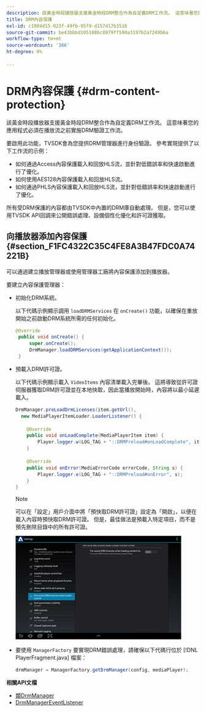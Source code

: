 ```yaml
---
description: 該黃金時段播放器支援黃金時段DRM整合作為自定義DRM工作流。 這意味著您的應用程式必須在播放流之前實施DRM驗證工作流。
title: DRM內容保護
exl-id: c1904d15-023f-49fb-95f9-d157d17b3516
source-git-commit: be43bbbd1051886c8979ff590a3197b2a7249b6a
workflow-type: tm+mt
source-wordcount: '366'
ht-degree: 0%

---
```


# DRM內容保護 {#drm-content-protection}

該黃金時段播放器支援黃金時段DRM整合作為自定義DRM工作流。 這意味著您的應用程式必須在播放流之前實施DRM驗證工作流。

要啟用此功能，TVSDK會為您提供DRM管理器進行身份驗證。 參考實現提供了以下工作流的示例：

* 如何通過Access內容保護載入和回放HLS流，並針對低錯誤率和快速啟動進行了優化。
* 如何使用AES128內容保護載入和回放HLS流。
* 如何通過PHLS內容保護載入和回放HLS流，並針對低錯誤率和快速啟動進行了優化。

所有受DRM保護的內容都由TVSDK中內置的DRM庫自動處理。 但是，您可以使用TVSDK API回調來公開錯誤處理、設備個性化優化和許可證獲取。

## 向播放器添加內容保護 {#section_F1FC4322C35C4FE8A3B47FDC0A74221B}

可以通過建立播放管理器或使用管理器工廠將內容保護添加到播放器。

要建立內容保護管理器：

* 初始化DRM系統。

   以下代碼示例顯示調用 `loadDRMServices` 在 `onCreate()` 功能，以確保在重放開始之前啟動DRM系統所需的任何初始化。

   ```java
   @Override 
    public void onCreate() { 
        super.onCreate();  
        DrmManager.loadDRMServices(getApplicationContext()); 
    }
   ```

* 預載入DRM許可證。

   以下代碼示例顯示載入 `VideoItems` 內容清單載入完畢後。 這將導致從許可證伺服器獲取DRM許可證並在本地快取，因此當播放開始時，內容將以最小延遲載入。

   ```java
   DrmManager.preLoadDrmLicenses(item.getUrl(),  
     new MediaPlayerItemLoader.LoaderListener() { 
   
       @Override 
       public void onLoadComplete(MediaPlayerItem item) { 
           Player.logger.w(LOG_TAG + "::DRMPreload#onLoadComplete", item.getResource().getUrl()); 
       } 
   
       @Override 
       public void onError(MediaErrorCode errorCode, String s) { 
           Player.logger.e(LOG_TAG + "::DRMPreload#onError", s); 
       } 
   } 
   ```

   >[!NOTE]
   >
   >可以在「設定」用戶介面中將「預快取DRM許可證」設定為「開啟」，以便在載入內容時預快取DRM許可證。 但是，最佳做法是預載入特定項目，而不是預先刪除目錄中的所有許可證。
   >
   >![](assets/precache-drm-licenses.jpg)

* 要使用 `ManagerFactory` 要實現DRM錯誤處理，請確保以下代碼行位於 [!DNL PlayerFragment.java] 檔案：

   ```java
   drmManager = ManagerFactory.getDrmManager(config, mediaPlayer);
   ```

**相關API文檔**

* [類DrmManager](https://help.adobe.com/en_US/primetime/api/reference_implementation/android/javadoc/com/adobe/primetime/reference/manager/DrmManager.html)
* [DrmManagerEventListener](https://help.adobe.com/en_US/primetime/api/reference_implementation/android/javadoc/com/adobe/primetime/reference/manager/DrmManager.DrmManagerEventListener.html)
